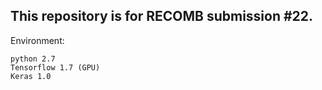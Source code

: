 ## This repository is for RECOMB submission #22.

Environment:

    python 2.7
    Tensorflow 1.7 (GPU)
    Keras 1.0
    

    
